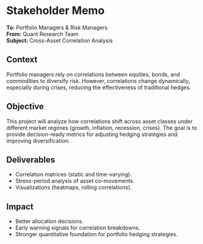 # Stakeholder Memo  

**To:** Portfolio Managers & Risk Managers  
**From:** Quant Research Team  
**Subject:** Cross-Asset Correlation Analysis  

## Context  
Portfolio managers rely on correlations between equities, bonds, and commodities to diversify risk. However, correlations change dynamically, especially during crises, reducing the effectiveness of traditional hedges.  

## Objective  
This project will analyze how correlations shift across asset classes under different market regimes (growth, inflation, recession, crises). The goal is to provide decision-ready metrics for adjusting hedging strategies and improving diversification.  

## Deliverables  
- Correlation matrices (static and time-varying).  
- Stress-period analysis of asset co-movements.  
- Visualizations (heatmaps, rolling correlations).  

## Impact  
- Better allocation decisions.  
- Early warning signals for correlation breakdowns.  
- Stronger quantitative foundation for portfolio hedging strategies.  
